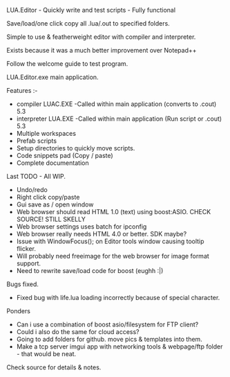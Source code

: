 LUA.Editor - Quickly write and test scripts - Fully functional

Save/load/one click copy all .lua/.out to specified folders. 

Simple to use & featherweight editor with compiler and interpreter.

Exists because it was a much better improvement over Notepad++ 

Follow the welcome guide to test program.

LUA.Editor.exe main application.

Features :-


- compiler 	LUAC.EXE -Called within main application	(converts to .cout) 5.3
- interpreter LUA.EXE -Called within main application (Run script or .cout) 5.3
- Multiple workspaces
- Prefab scripts
- Setup directories to quickly move scripts.
- Code snippets pad (Copy / paste)
- Complete documentation


Last TODO - All WIP.
											
- Undo/redo			
- Right click copy/paste 
- Gui save as / open window
- Web browser should read HTML 1.0 (text) using boost:ASIO. CHECK SOURCE! STILL SKELLY
- Web browser settings uses batch for ipconfig
- Web browser really needs HTML 4.0 or better. SDK maybe?
- Issue with WindowFocus(); on Editor tools window causing tooltip flicker.
- Will probably need freeimage for the web browser for image format support.
- Need to rewrite save/load code for boost (eughh :|)

Bugs fixed.

- Fixed bug with life.lua loading incorrectly because of special character.

Ponders

- Can i use a combination of boost asio/filesystem for FTP client?
- Could i also do the same for cloud access?
- Going to add folders for github. move pics & templates into them.
- Make a tcp server imgui app with networking tools & webpage/ftp folder - that would be neat.

Check source for details & notes.
